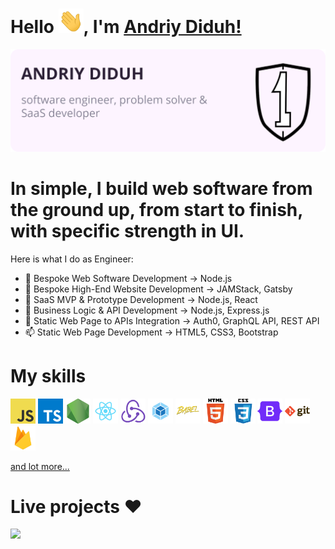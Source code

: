 # Hello <img src="https://github.com/AbdallahHemdan/AbdallahHemdan/blob/master/wave.gif" width="40px">, I'm [Andriy Diduh!](https://andriydiduh.netlify.app)
[<img src="head-github-banner-andriy-diduh.png">](https://andriydiduh.netlify.app)

# In simple, I build web software from the ground up, from start to finish, with specific strength in UI.
Here is what I do as Engineer:
- 🔭 Bespoke Web Software Development → Node.js
- 🌱 Bespoke High-End Website Development → JAMStack, Gatsby
- 👯 SaaS MVP & Prototype Development → Node.js, React
- 🤔 Business Logic & API Development → Node.js, Express.js
- 💬 Static Web Page to APIs Integration → Auth0, GraphQL API, REST API
- 📫 Static Web Page Development → HTML5, CSS3, Bootstrap

# My skills
<code><img height="40" src="https://raw.githubusercontent.com/github/explore/80688e429a7d4ef2fca1e82350fe8e3517d3494d/topics/javascript/javascript.png"></code>
<code><img height="40" src="https://raw.githubusercontent.com/github/explore/80688e429a7d4ef2fca1e82350fe8e3517d3494d/topics/typescript/typescript.png"></code>
<code><img height="40" src="https://raw.githubusercontent.com/github/explore/80688e429a7d4ef2fca1e82350fe8e3517d3494d/topics/nodejs/nodejs.png"></code>
<code><img height="40" src="https://raw.githubusercontent.com/github/explore/80688e429a7d4ef2fca1e82350fe8e3517d3494d/topics/react/react.png"></code>
<code><img height="40" src="https://raw.githubusercontent.com/github/explore/80688e429a7d4ef2fca1e82350fe8e3517d3494d/topics/redux/redux.png"></code>
<code><img height="40" src="https://raw.githubusercontent.com/github/explore/80688e429a7d4ef2fca1e82350fe8e3517d3494d/topics/webpack/webpack.png"></code>
<code><img height="40" src="https://raw.githubusercontent.com/github/explore/80688e429a7d4ef2fca1e82350fe8e3517d3494d/topics/babel/babel.png"></code>
<code><img height="40" src="https://raw.githubusercontent.com/github/explore/80688e429a7d4ef2fca1e82350fe8e3517d3494d/topics/html/html.png"></code>
<code><img height="40" src="https://raw.githubusercontent.com/github/explore/80688e429a7d4ef2fca1e82350fe8e3517d3494d/topics/css/css.png"></code>
<img src="https://raw.githubusercontent.com/devicons/devicon/master/icons/bootstrap/bootstrap-plain.svg" alt="bootstrap" width="40" height="40" />
<code><img height="40" src="https://raw.githubusercontent.com/github/explore/80688e429a7d4ef2fca1e82350fe8e3517d3494d/topics/git/git.png"></code>
<code><img height="40" src="https://raw.githubusercontent.com/github/explore/80688e429a7d4ef2fca1e82350fe8e3517d3494d/topics/firebase/firebase.png"></code>

[and lot more...](https://andriydiduh.netlify.app/hard-skills/)

# Live projects :heart:
<a href="https://andriydiduh.netlify.app"><img src="https://i.ibb.co/ncpZLM0/guild-logo-2-white-bg-github-button.png" width="300" /></a>

<!--
**AndriyDiduh/AndriyDiduh** is a ✨ _special_ ✨ repository because its `README.md` (this file) appears on your GitHub profile.

Here are some ideas to get you started:

- 🔭 I’m currently working on ...
- 🌱 I’m currently learning ...
- 👯 I’m looking to collaborate on ...
- 🤔 I’m looking for help with ...
- 💬 Ask me about ...
- 📫 How to reach me: ...
- 😄 Pronouns: ...
- ⚡ Fun fact: ...
-->
